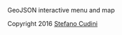 GeoJSON interactive menu and map

Copyright 2016 [Stefano Cudini](http://labs.easyblog.it/stefano-cudini/)

